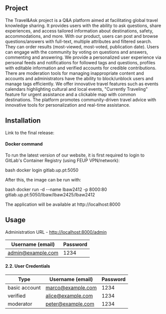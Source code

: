 ## Project
The Travel&Ask project is a Q&A platform aimed at facilitating global travel knowledge sharing. It provides users with the ability to ask questions, share experiences, and access tailored information about destinations, safety, accommodations, and more.
With our product, users can post and browse questions/answers with full-text, multiple attributes and filtered search. They can order results (most-viewed, most-voted, publication date).
Users can engage with the community by voting on questions and answers, commenting and answering.
We provide a personalized user experience via personal feeds and notifications for followed tags and questions, profiles with editable information and verified accounts for credible contributions.
There are moderation tools for managing inappropriate content and accounts and administrators have the ability to block/unblock users and manage tags efficiently.
We offer innovative travel features such as events calendars highlighting cultural and local events, "Currently Traveling" feature for urgent assistance and a clickable map with common destinations.
The platform promotes community-driven travel advice with innovative tools for personalization and real-time assistance.

## Installation
Link to the final release:

#### Docker command
To run the latest version of our website, it is first required to login to GitLab's Container Registry (using FEUP VPN/network):

bash
docker login gitlab.up.pt:5050


After this, the image can be run with:

bash
docker run -d --name lbaw2412 -p 8000:80 gitlab.up.pt:5050/lbaw/lbaw2425/lbaw2412

The application will be available at http://localhost:8000

## Usage

Administration URL - [http://localhost:8000/admin](http://localhost:8000/admin)

| Username (email) | Password |
| -------- | -------- |
| admin@example.com    | 1234 |

#### 2.2. User Credentials

| Type          | Username (email)  | Password |
| ------------- | --------- | -------- |
| basic account | marco@example.com | 1234 |
| verified | alice@example.com    | 1234 |
| moderator | peter@example.com | 1234 |